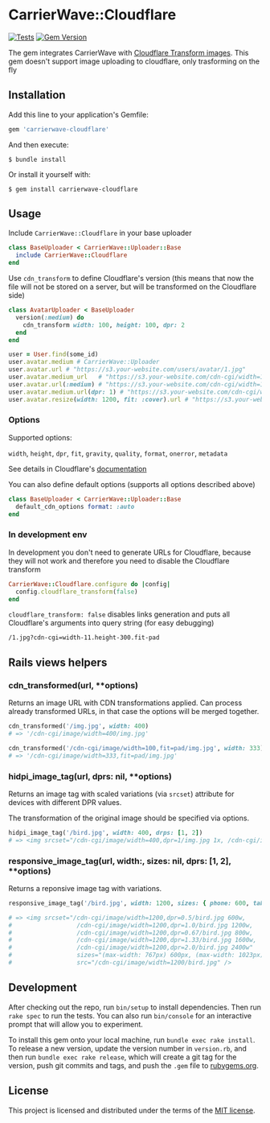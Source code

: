 # CarrierWave::Cloudflare

[![Tests](https://github.com/resume-io/carrierwave-cloudflare/actions/workflows/run-specs.yml/badge.svg?branch=master)](https://github.com/resume-io/carrierwave-cloudflare/actions/workflows/run-specs.yml)
[![Gem Version](https://badge.fury.io/rb/carrierwave-cloudflare.svg)](https://badge.fury.io/rb/carrierwave-cloudflare)

The gem integrates CarrierWave with [Cloudflare Transform images](https://developers.cloudflare.com/images/transform-images/). This gem doesn't support image uploading to cloudflare, only trasforming on the fly 

## Installation

Add this line to your application's Gemfile:

```ruby
gem 'carrierwave-cloudflare'
```

And then execute:

    $ bundle install

Or install it yourself with:

    $ gem install carrierwave-cloudflare

## Usage

Include `CarrierWave::Cloudflare` in your base uploader

```ruby
class BaseUploader < CarrierWave::Uploader::Base
  include CarrierWave::Cloudflare
end
```

Use `cdn_transform` to define Cloudflare's version (this means that now the file will not be stored on a server, but will be transformed on the Cloudflare side)

```ruby
class AvatarUploader < BaseUploader
  version(:medium) do
    cdn_transform width: 100, height: 100, dpr: 2
  end
end

user = User.find(some_id)
user.avatar.medium # CarrierWave::Uploader
user.avatar.url # "https://s3.your-website.com/users/avatar/1.jpg"
user.avatar.medium_url   # "https://s3.your-website.com/cdn-cgi/width=100,height=100,dpr=2/users/avatar/1.jpg"
user.avatar.url(:medium) # "https://s3.your-website.com/cdn-cgi/width=100,height=100,dpr=2/users/avatar/1.jpg"
user.avatar.medium.url(dpr: 1) # "https://s3.your-website.com/cdn-cgi/width=100,height=100,dpr=1/users/avatar/1.jpg"
user.avatar.resize(width: 1200, fit: :cover).url # "https://s3.your-website.com/cdn-cgi/width=1200,height=100,dpr=2,fit=cover/users/avatar/1.jpg"
```

### Options

Supported options:

`width`, `height`, `dpr`, `fit`, `gravity`, `quality`, `format`, `onerror`, `metadata`

See details in Cloudflare's [documentation](https://developers.cloudflare.com/images/url-format)

You can also define default options (supports all options described above)

```ruby
class BaseUploader < CarrierWave::Uploader::Base
  default_cdn_options format: :auto
end
```

### In development env

In development you don't need to generate URLs for Cloudflare, because they will not work and therefore you need to disable the Cloudflare transform

``` ruby
CarrierWave::Cloudflare.configure do |config|
  config.cloudflare_transform(false)
end
```

`cloudflare_transform: false` disables links generation and puts all Cloudflare's arguments into query string (for easy debugging)
```
/1.jpg?cdn-cgi=width-11.height-300.fit-pad
```

## Rails views helpers

### cdn_transformed(url, **options)
Returns an image URL with CDN transformations applied. Can process already transformed URLs, in that case the options will be merged together.

```ruby
cdn_transformed('/img.jpg', width: 400)
# => '/cdn-cgi/image/width=400/img.jpg'

cdn_transformed('/cdn-cgi/image/width=100,fit=pad/img.jpg', width: 333)
# => '/cdn-cgi/image/width=333,fit=pad/img.jpg'
```


### hidpi_image_tag(url, dprs: nil, **options)

Returns an image tag with scaled variations (via `srcset`) attribute for devices with different DPR values.


The transformation of the original image should be specified via options.

```ruby
hidpi_image_tag('/bird.jpg', width: 400, drps: [1, 2])
# => <img srcset="/cdn-cgi/image/width=400,dpr=1/img.jpg 1x, /cdn-cgi/image/width=400,dpr=2/img.jpg 2x" src="/cdn-cgi/image/width=400/img.jpg" />
```


### responsive_image_tag(url, width:, sizes: nil, dprs: [1, 2], **options)

Returns a reponsive image tag with variations.

```ruby
responsive_image_tag('/bird.jpg', width: 1200, sizes: { phone: 600, tablet: 800 })

# => <img srcset="/cdn-cgi/image/width=1200,dpr=0.5/bird.jpg 600w,
#                  /cdn-cgi/image/width=1200,dpr=1.0/bird.jpg 1200w,
#                  /cdn-cgi/image/width=1200,dpr=0.67/bird.jpg 800w,
#                  /cdn-cgi/image/width=1200,dpr=1.33/bird.jpg 1600w,
#                  /cdn-cgi/image/width=1200,dpr=2.0/bird.jpg 2400w"
#                  sizes="(max-width: 767px) 600px, (max-width: 1023px) 800px, 1200px"
#                  src="/cdn-cgi/image/width=1200/bird.jpg" />

```


## Development

After checking out the repo, run `bin/setup` to install dependencies. Then run `rake spec` to run the tests. You can also run `bin/console` for an interactive prompt that will allow you to experiment.

To install this gem onto your local machine, run `bundle exec rake install`. To release a new version, update the version number in `version.rb`, and then run `bundle exec rake release`, which will create a git tag for the version, push git commits and tags, and push the `.gem` file to [rubygems.org](https://rubygems.org).

## License

This project is licensed and distributed under the terms of the [MIT license](https://github.com/resume-io/carrierwave-cloudflare/blob/master/LICENSE.txt). 
